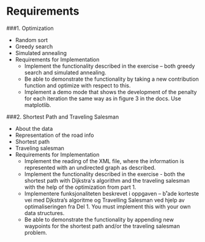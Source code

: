 # Requirements

###1. Optimization
  * Random sort
  * Greedy search
  * Simulated annealing
  * Requirements for Implementation
    * Implement the functionality described in the exercise – both greedy search and simulated annealing.
    * Be able to demonstrate the functionality by taking a new contribution function and optimize with respect to this.
    * Implement a demo mode that shows the development of the penalty for each iteration the same way as in figure 3 in the docs. Use matplotlib.

###2. Shortest Path and Traveling Salesman
  * About the data
  * Representation of the road info
  * Shortest path
  * Traveling salesman
  * Requirements for Implementation
    * Implement the reading of the XML file, where the information is represented with an undirected graph as described.
    * Implement the functionality described in the exercise - both the shortest path with Dijkstra's algorithm and the traveling salesman with the help of the optimization from part 1. 
    * Implementere funksjonaliteten beskrevet i oppgaven – b˚ade korteste vei med Djkstra’s algoritme og Travelling Salesman ved hjelp av optimaliseringen fra Del 1. You must implement this with your own data structures.
    * Be able to demonstrate the functionality by appending new waypoints for the shortest path and/or the traveling salesman problem.
